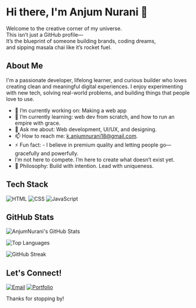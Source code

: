 # Hi there, I'm Anjum Nurani 👋

Welcome to the creative corner of my universe.  
This isn’t just a GitHub profile—  
It’s the blueprint of someone building brands, coding dreams,  
and sipping masala chai like it’s rocket fuel.

## About Me

I'm a passionate developer, lifelong learner, and curious builder who loves creating clean and meaningful digital experiences. I enjoy experimenting with new tech, solving real-world problems, and building things that people love to use.

- 🔭 I’m currently working on: Making a web app
- 🌱 I’m currently learning: web dev from scratch, and how to run an empire with grace.
- 💬 Ask me about: Web development, UI/UX, and designing.
- 📫 How to reach me: k.anjumnurani18@gmail.com.
- ⚡ Fun fact: - I believe in premium quality and letting people go—gracefully and powerfully.
- I’m not here to compete. I’m here to create what doesn’t exist yet.
- 🧠 Philosophy: Build with intention. Lead with uniqueness.


## Tech Stack

![HTML](https://img.shields.io/badge/HTML5-E34F26?logo=html5&logoColor=white)
![CSS](https://img.shields.io/badge/CSS3-1572B6?logo=css3&logoColor=white)
![JavaScript](https://img.shields.io/badge/JavaScript-F7DF1E?logo=javascript&logoColor=black)


## GitHub Stats

![AnjumNurani's GitHub Stats](https://github-readme-stats.vercel.app/api?username=AnjumNurani&show_icons=true&theme=radical)

![Top Languages](https://github-readme-stats.vercel.app/api/top-langs/?username=AnjumNurani&layout=compact&theme=radical)

![GitHub Streak](https://github-readme-streak-stats.herokuapp.com?user=AnjumNurani&theme=radical)


## Let's Connect!

[![Email](https://img.shields.io/badge/Email-D14836?logo=gmail&logoColor=white)](mailto:k.anjumnurani18@gmail.com)
[![Portfolio](https://img.shields.io/badge/Portfolio-000?logo=firefox&logoColor=white)](https://anjumnurani.github.io/Portfolio/)

Thanks for stopping by!

